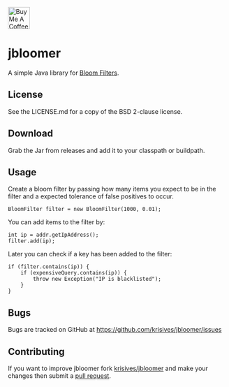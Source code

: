 
<a href="https://www.buymeacoffee.com/krisives" target="_blank"><img
src="https://cdn.buymeacoffee.com/buttons/v2/arial-orange.png" alt="Buy Me A
Coffee" height="50px" ></a>

# jbloomer

A simple Java library for [Bloom Filters](https://en.wikipedia.org/wiki/Bloom_filter).

## License

See the LICENSE.md for a copy of the BSD 2-clause license.

## Download

Grab the Jar from releases and add it to your classpath or buildpath.

## Usage

Create a bloom filter by passing how many items you expect to be
in the filter and a expected tolerance of false positives to occur.

```
BloomFilter filter = new BloomFilter(1000, 0.01);
```

You can add items to the filter by:

```
int ip = addr.getIpAddress();
filter.add(ip);
```

Later you can check if a key has been added to the filter:

```
if (filter.contains(ip)) {
	if (expensiveQuery.contains(ip)) {
		throw new Exception("IP is blacklisted");
	}
}
```

## Bugs

Bugs are tracked on GitHub at https://github.com/krisives/jbloomer/issues

## Contributing

If you want to improve jbloomer fork [krisives/jbloomer](https://github.com/krisives/jbloomer)
and make your changes then submit a [pull request](https://github.com/krisives/jbloomer/pulls).

